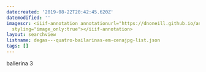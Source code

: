 ```yaml
---
datecreated: '2019-08-22T20:42:45.620Z'
datemodified: ''
imagescr: <iiif-annotation annotationurl="https://dnoneill.github.io/annotate/annotations/656434ac-c51d-11e9-bd0c-ae90c1e85c39.json"
  styling="image_only:true"></iiif-annotation>
layout: searchview
listname: degas---quatro-bailarinas-em-cenajpg-list.json
tags: []
---
```

ballerina 3
